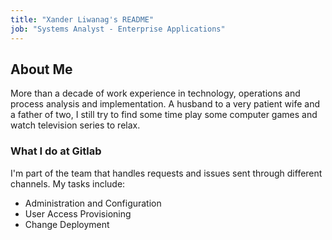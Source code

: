 ```yaml
---
title: "Xander Liwanag's README"
job: "Systems Analyst - Enterprise Applications"
---
```


## About Me

More than a decade of work experience in technology, operations and process analysis and implementation. A husband to a very patient wife and a father of two, I still try to find some time play some computer games and watch television series to relax.

### What I do at Gitlab

I'm part of the team that handles requests and issues sent through different channels. My tasks include:

- Administration and Configuration
- User Access Provisioning
- Change Deployment
